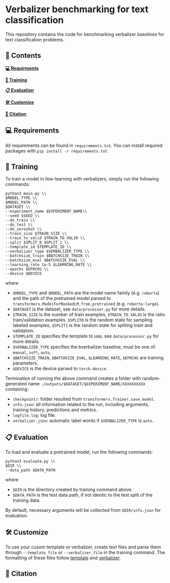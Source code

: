 # Verbalizer benchmarking for text classification
This repository contains the code for benchmarking verbalizer baselines for text classification problems. 

## :bookmark_tabs: Contents

**[💻 Requirments](##-Requirments)**

**[🚆 Training](##-Training)**

**[📋 Evaluation](##-Evaluation)**

**[🛠️ Customize](##-Customize)**

**[🔖 Citation](##-Citation)**




## 💻 Requirements
All requirements can be found in ```requirements.txt```. You can install required packages with ```pip install -r requirements.txt```

## 🚆 Training
To train a model in few-learning with verbalizers, simply run the following commands:

```shellscript
python3 main.py \\
$MODEL_TYPE \\
$MODEL_PATH \\
$DATASET \\
--experiment_name $EXPERIMENT_NAME\\
--seed $SEED \\
--do_train \\
--do_test \\
--do_zeroshot \\
--train_size $TRAIN_SIZE \\
--train_to_valid $TRAIN_TO_VALID \\
--split $SPLIT_0 $SPLIT_1 \\
--template_id $TEMPLATE_ID \\
--verbalizer_type $VERBALIZER_TYPE \\
--batchsize_train $BATCHSIZE_TRAIN \\
--batchsize_eval $BATCHSIZE_EVAL \\
--learning_rate 1e-5 $LEARNING_RATE \\
--epochs $EPOCHS \\
--device $DEVICE
```
where
* `$MODEL_TYPE` and `$MODEL_PATH` are the model name family (e.g. `roberta`) and the path of the pretrained model parsed to `transformers.ModelForMaskedLM.from_pretrained` (e.g. `roberta-large`).
* `$DATASET` is the dataset, see `data/processor.py` for more details.
* `$TRAIN_SIZE` is the number of train examples, `$TRAIN_TO_VALID` is the ratio train/validation examples. `$SPLIT0` is the random state for sampling labeled examples, `$SPLIT1` is the random state for spliting train and validation.
* `$TEMPLATE_ID` specifies the template to use, see `data/processor.py` for more details.
* `$VERBALIZER_TYPE` specifies the bverbalizer baseline, must be one of: `manual`, `soft`, `auto`.
* `$BATCHSIZE_TRAIN`, `$BATCHSIZE_EVAL`, `$LEARNING_RATE`, `$EPOCHS` are training parameters.
* `$DEVICE` is the device parsed to `torch.device`.

Termination of running the above command creates a folder with random-generated name `./outputs/$DATASET/$EXPERIMENT_NAME/XXXXXXXXXX` containing: 
* `checkpoint/`: folder resulted from `transformers.Trainer.save_model`.
* `info.json`: all information related to the run, including arguments, training history, predictions and metrics.
* `logfile.log`: log file.
* `verbalizer.json`: automatic label words if `$VERBALIZER_TYPE` is `auto`.

## 📋 Evaluation
To load and evaluate a pretrained model, run the following commands:

```
python3 evaluate.py \\
$DIR \\
--data_path $DATA_PATH
```
where
* `$DIR` is the directory created by training command above.
* `$DATA_PATH` is the test data path, if not identic to the test split of the training data.

By default, necessary arguments will be collected from `$DIR/info.json` for evaluation.

## 🛠️ Customize
To use your cusom template or verbalizer, create text files and parse them through `--template_file` or `--verbalizer_file` in the training command. The formatting of these files follow [template](https://thunlp.github.io/OpenPrompt/notes/template.html) and [verbalizer](https://thunlp.github.io/OpenPrompt/notes/verbalizer.html).

## 🔖 Citation
